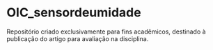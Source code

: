 # OIC_sensordeumidade
Repositório criado exclusivamente para fins acadêmicos, destinado à publicação do artigo para avaliação na disciplina.
